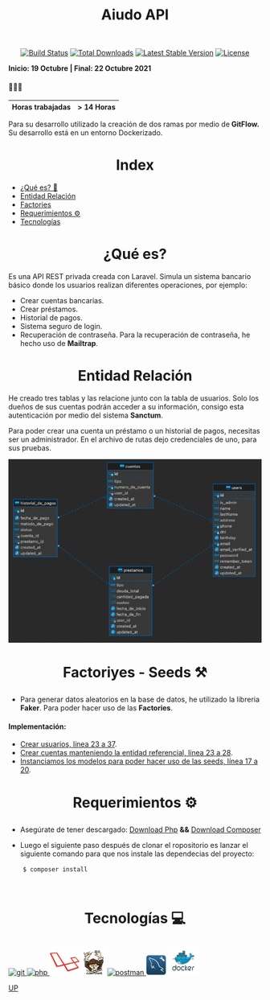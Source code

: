 <a name="top"></a>
<h1 align ="center"> Aiudo API </h1>
<br>

<p align="center">
<a href="https://travis-ci.org/laravel/framework"><img src="https://travis-ci.org/laravel/framework.svg" alt="Build Status"></a>
<a href="https://packagist.org/packages/laravel/framework"><img src="https://img.shields.io/packagist/dt/laravel/framework" alt="Total Downloads"></a>
<a href="https://packagist.org/packages/laravel/framework"><img src="https://img.shields.io/packagist/v/laravel/framework" alt="Latest Stable Version"></a>
<a href="https://packagist.org/packages/laravel/framework"><img src="https://img.shields.io/packagist/l/laravel/framework" alt="License"></a>
</p>

<b>Inicio: 19 Octubre | Final: 22 Octubre 2021</b>
#### 👨🏽‍💻
| Horas trabajadas | > 14 Horas  |
| -----------  | -------  |

Para su desarrollo utilizado la creación de dos ramas por medio de<b> GitFlow.</b> Su desarrollo está en un entorno Dockerizado.

# <h1 align ="center"> Index </h1>

- [¿Qué es? 🧐](#about)
- [Entidad Relación](#entidad)
- [Factories](#seed)
- [Requerimientos ⚙️](#requirements)
- [Tecnologías](#tecnol)

<a name="about"></a>
# <h1 align ="center"> ¿Qué es?  </h1>

Es una API REST privada creada con Laravel. Simula un sistema bancario básico donde los usuarios realizan diferentes operaciones, por ejemplo:

- Crear cuentas bancarias.
- Crear préstamos.
- Historial de pagos.
- Sistema seguro de login.
- Recuperación de contraseña. Para la recuperación de contraseña, he hecho uso de <b>Mailtrap</b>.

<a name="entidad"></a>
# <h1 align ="center"> Entidad Relación  </h1>

He creado tres tablas y las relacione junto con la tabla de usuarios. Solo los dueños de sus cuentas podrán acceder a su información, consigo esta autenticación por medio del sistema <b>Sanctum</b>.

Para poder crear una cuenta un préstamo o un historial de pagos, necesitas ser un administrador. En el archivo de rutas dejo credenciales de uno, para sus pruebas.

<img src="resources/assets/DDBB.png" width="1000">

<a name="seed"></a>
# <p align ="center">Factoriyes - Seeds ⚒</p>
- Para generar datos aleatorios en la base de datos, he utilizado la libreria <b>Faker</b>. Para poder hacer uso de las <b>Factories</b>.
#### Implementación:
- [Crear usuarios, línea 23 a 37](database/factories/UserFactory.php).
- [Crear cuentas manteniendo la entidad referencial, línea 23 a 28](database/factories/CuentaFactory.php).
- [Instanciamos los modelos para poder hacer uso de las seeds, línea 17 a 20](database/seeders/DatabaseSeeder.php).

<a name="requirements"></a>
# <p align ="center">Requerimientos ⚙️</p>

- Asegúrate de tener descargado: [Download Php](https://www.php.net/downloads.php) <b>&&</b> [Download Composer](https://getcomposer.org/)

- Luego el siguiente paso después de clonar el ropositorio es lanzar el siguiente comando para que nos instale las dependecias del proyecto:
```
    $ composer install
```

<br/>

<a name="tecnol"></a>
# <p align ="center">Tecnologías 💻</p>

<a href="https://git-scm.com/" target="_blank"> <img src="https://www.vectorlogo.zone/logos/git-scm/git-scm-icon.svg" alt="git" width="40" height="40"/> <a href="https://www.php.net/" target="_blank"> <img src="https://upload.wikimedia.org/wikipedia/commons/2/27/PHP-logo.svg" alt="php" width="40" height="40"/> </a><img src="resources/assets/laravel.png" alt="laravel" height="56" width="60"> <img src="resources/assets/composer.png" alt="composer" height="52" width="47">  <a href="https://postman.com" target="_blank"> <img src="https://www.vectorlogo.zone/logos/getpostman/getpostman-icon.svg" alt="postman" width="40" height="40"/> </a> </a> <img src="resources/assets/workbench.png" alt="workbench" width="40" height="40"/> <img src="resources/assets/docker-logo.png" alt="docker" width="60" height="57"/></a>


[UP](#top)
